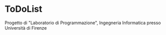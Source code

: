 # ToDoList
Progetto di "Laboratorio di Programmazione", Ingegneria Informatica presso Università di Firenze
